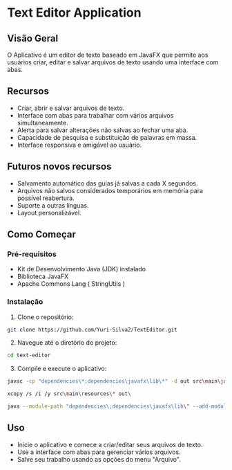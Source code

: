 # Text Editor Application

## Visão Geral

O Aplicativo é um editor de texto baseado em JavaFX que permite aos usuários criar, editar e salvar arquivos de texto
usando uma interface com abas.

## Recursos

- Criar, abrir e salvar arquivos de texto.
- Interface com abas para trabalhar com vários arquivos simultaneamente.
- Alerta para salvar alterações não salvas ao fechar uma aba.
- Capacidade de pesquisa e substituição de palavras em massa.
- Interface responsiva e amigável ao usuário.

## Futuros novos recursos

- Salvamento automático das guias já salvas a cada X segundos.
- Arquivos não salvos considerados temporários em memória para possível reabertura.
- Suporte a outras línguas.
- Layout personalizável.

## Como Começar

### Pré-requisitos

- Kit de Desenvolvimento Java (JDK) instalado
- Biblioteca JavaFX
- Apache Commons Lang ( StringUtils )

### Instalação

1. Clone o repositório:

```bash
git clone https://github.com/Yuri-Silva2/TextEditor.git
```

2. Navegue até o diretório do projeto:

```bash
cd text-editor
```

3. Compile e execute o aplicativo:

```bash
javac -cp "dependencies\*;dependencies\javafx\lib\*" -d out src\main\java\org\texteditor\*.java src\main\java\org\texteditor\controllers\*.java src\main\java\org\texteditor\model\*.java src\main\java\org\texteditor\viewers\menu\*.java src\main\java\org\texteditor\viewers\pane\*.java src\main\java\org\texteditor\viewers\tab\*.java src\main\java\org\texteditor\viewers\tab\find\*.java

xcopy /s /i /y src\main\resources\* out\

java --module-path "dependencies\;dependencies\javafx\lib\" --add-modules javafx.controls -cp out org.texteditor.Main
```

## Uso

- Inicie o aplicativo e comece a criar/editar seus arquivos de texto.
- Use a interface com abas para gerenciar vários arquivos.
- Salve seu trabalho usando as opções do menu "Arquivo".


